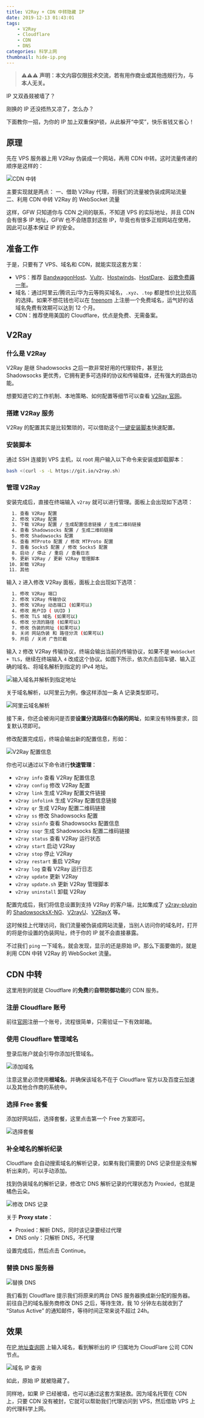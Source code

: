 ```yaml
---
title: V2Ray + CDN 中转隐藏 IP
date: 2019-12-13 01:43:01
tags:
    - V2Ray
    - Cloudflare
    - CDN
    - DNS
categories: 科学上网
thumbnail: hide-ip.png
---
```


> ⚠️⚠️⚠️ **声明：本文内容仅限技术交流，若有用作商业或其他违规行为，与本人无关。**

<!--more-->

IP 又双叒叕被墙了？

刚换的 IP 还没捂热又凉了，怎么办？

下面教你一招，为你的 IP 加上双重保护锁，从此躲开“中奖”，快乐省钱又省心！

## 原理

先在 VPS 服务器上用 V2Ray 伪装成一个网站，再用 CDN 中转。这时流量传递的顺序是这样的：

![CDN 中转](visitor-firewall-cdn-vps-website.png)

主要实现就是两点：
一、借助 V2Ray 代理，将我们的流量被伪装成网站流量
二、利用 CDN 中转 V2Ray 的 WebSocket 流量

这样，GFW 只知道你与 CDN 之间的联系，不知道 VPS 的实际地址，并且 CDN 会有很多 IP 地址，GFW 也不会随意封这些 IP，毕竟也有很多正规网站在使用，因此可以基本保证 IP 的安全。

## 准备工作

于是，只要有了 VPS、域名和 CDN，就能实现这套方案：

- VPS：推荐 [BandwagonHost](https://bandwagonhost.com/)、[Vultr](https://www.vultr.com)、[Hostwinds](https://www.hostwinds.com)、[HostDare](https://manage.hostdare.com/index.php)、[谷歌免费薅一年](teach-you-to-build-a-free-Shadowsocks-service)。
- 域名：通过阿里云/腾讯云/华为云等购买域名，`.xyz`、`.top` 都是性价比比较高的选择。如果不想花钱也可以在 [freenom](http://www.freenom.com/nl/index.html) 上注册一个免费域名，运气好的话域名免费有效期可以达到 12 个月。
- CDN：推荐使用美国的 Cloudflare，优点是免费、无需备案。

## V2Ray

### 什么是 V2Ray

V2Ray 是继 Shadowsocks 之后一款非常好用的代理软件，甚至比 Shadowsocks 更优秀，它拥有更多可选择的协议和传输载体，还有强大的路由功能。

想要知道它的工作机制、本地策略、如何配置等细节可以查看 [V2Ray 官网](https://www.v2ray.com)。

###  搭建 V2Ray 服务

V2Ray 的配置其实是比较繁琐的，可以借助这个[一键安装脚本](https://github.com/233boy/v2ray/wiki/V2Ray一键安装脚本)快速配置。

### 安装脚本

通过 SSH 连接到 VPS 主机，以 root 用户输入以下命令来安装或卸载脚本：

```bash
bash <(curl -s -L https://git.io/v2ray.sh)
```

### 管理 V2Ray

安装完成后，直接在终端输入 `v2ray` 就可以进行管理。面板上会出现如下选项：

```bash
  1. 查看 V2Ray 配置
  2. 修改 V2Ray 配置
  3. 下载 V2Ray 配置 / 生成配置信息链接 / 生成二维码链接
  4. 查看 Shadowsocks 配置 / 生成二维码链接
  5. 修改 Shadowsocks 配置
  6. 查看 MTProto 配置 / 修改 MTProto 配置
  7. 查看 Socks5 配置 / 修改 Socks5 配置
  8. 启动 / 停止 / 重启 / 查看日志
  9. 更新 V2Ray / 更新 V2Ray 管理脚本
 10. 卸载 V2Ray
 11. 其他
```

输入 `2` 进入修改 V2Ray 面板，面板上会出现如下选项：

```bash
  1. 修改 V2Ray 端口
  2. 修改 V2Ray 传输协议
  3. 修改 V2Ray 动态端口 (如果可以)
  4. 修改 用户ID ( UUID )
  5. 修改 TLS 域名 (如果可以)
  6. 修改 分流的路径 (如果可以)
  7. 修改 伪装的网址 (如果可以)
  8. 关闭 网站伪装 和 路径分流 (如果可以)
  9. 开启 / 关闭 广告拦截
```

输入 `2` 修改 V2Ray 传输协议，终端会输出当前的传输协议，如果不是 `WebSocket + TLS`，继续在终端输入 `4` 改成这个协议。如图下所示，依次点击回车键、输入正确的域名、将域名解析到指定的 IPv4 地址。

![输入域名并解析到指定地址](domain-name-resolution.png)

关于域名解析，以阿里云为例，像这样添加一条 A 记录类型即可。

![阿里云域名解析](aliyun-resolution.png)

接下来，你还会被询问是否要**设置分流路径**和**伪装的网址**，如果没有特殊要求，回复默认项即可。

修改配置完成后，终端会输出新的配置信息，形如：

![V2Ray 配置信息](v2ray-config.png)

你也可以通过以下命令进行**快速管理**：

- `v2ray info` 查看 V2Ray 配置信息
- `v2ray config` 修改 V2Ray 配置
- `v2ray link` 生成 V2Ray 配置文件链接
- `v2ray infolink` 生成 V2Ray 配置信息链接
- `v2ray qr` 生成 V2Ray 配置二维码链接
- `v2ray ss` 修改 Shadowsocks 配置
- `v2ray ssinfo` 查看 Shadowsocks 配置信息
- `v2ray ssqr` 生成 Shadowsocks 配置二维码链接
- `v2ray status` 查看 V2Ray 运行状态
- `v2ray start` 启动 V2Ray
- `v2ray stop` 停止 V2Ray
- `v2ray restart` 重启 V2Ray
- `v2ray log` 查看 V2Ray 运行日志
- `v2ray update` 更新 V2Ray
- `v2ray update.sh` 更新 V2Ray 管理脚本
- `v2ray uninstall` 卸载 V2Ray

配置完成后，我们将信息设置到支持 V2Ray 的客户端，比如集成了 [v2ray-plugin](https://github.com/shadowsocks/v2ray-plugin) 的 [ShadowsocksX-NG](https://github.com/shadowsocks/ShadowsocksX-NG)、[V2rayU](https://github.com/yanue/V2rayU)、[V2RayX](https://github.com/Cenmrev/V2RayX) 等。

这时候挂上代理访问，我们流量被伪装成网站流量，当别人访问你的域名时，打开的将是你设置的伪装网址，终于你的 IP 就不会直接暴露。

不过我们 `ping` 一下域名，就会发现，显示的还是原始 IP。那么下面要做的，就是利用 CDN 中转 V2Ray 的 WebSocket 流量。

## CDN 中转

这里用到的就是 Cloudflare 的**免费**的**自带防御功能**的 CDN 服务。

### 注册 Cloudflare 账号

前往[官网](https://www.cloudflare.com/)注册一个账号，流程很简单，只需验证一下有效邮箱。

### 使用 Cloudflare 管理域名

登录后账户就会引导你添加托管域名。

![添加域名](add-site.png)

注意这里必须使用**根域名**，并确保该域名不在于 Cloudflare 官方以及百度云加速以及其他合作商的系统中。

### 选择 Free 套餐

添加好网站后，选择套餐，这里点击第一个 Free 方案即可。

![选择套餐](select-a-plan.png)

### 补全域名的解析纪录

Cloudflare 会自动搜索域名的解析记录，如果有我们需要的 DNS 记录但是没有解析出来的，可以手动添加。

找到伪装域名的解析记录，修改它 DNS 解析记录的代理状态为 Proxied，也就是橘色云朵。

![修改 DNS 记录](revise-dns-record.png)

关于 **Proxy state**：

- Proxied：解析 DNS，同时该记录要经过代理
- DNS only：只解析 DNS，不代理

设置完成后，然后点击 Continue。

### 替换 DNS 服务器

![替换 DNS](replace-nameservers.png)

我们看到 Cloudflare 提示我们将原来的两台 DNS 服务器换成新分配的服务器。前往自己的域名服务商修改 DNS 之后，等待生效，我 10 分钟左右就收到了 “Status Active” 的通知邮件，等待时间正常来说不超过 24h。

## 效果

在[IP 地址查询网](https://tool.lu/ip/) 上输入域名，看到解析出的 IP 归属地为 CloudFlare 公司 CDN 节点。

![域名 IP 查询](ip-query.png)

如此，原始 IP 就被隐藏了。

同样地，如果 IP 已经被墙，也可以通过这套方案拯救。因为域名托管在 CDN 上，只要 CDN 没有被封，它就可以帮助我们代理访问到 VPS，然后借助 VPS 上的代理科学上网。